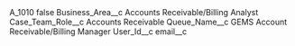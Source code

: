 <?xml version="1.0" encoding="UTF-8"?>
<CustomMetadata xmlns="http://soap.sforce.com/2006/04/metadata" xmlns:xsi="http://www.w3.org/2001/XMLSchema-instance" xmlns:xsd="http://www.w3.org/2001/XMLSchema">
    <label>A_1010</label>
    <protected>false</protected>
    <values>
        <field>Business_Area__c</field>
        <value xsi:type="xsd:string">Accounts Receivable/Billing Analyst</value>
    </values>
    <values>
        <field>Case_Team_Role__c</field>
        <value xsi:type="xsd:string">Accounts Receivable</value>
    </values>
    <values>
        <field>Queue_Name__c</field>
        <value xsi:type="xsd:string">GEMS Account Receivable/Billing Manager</value>
    </values>
    <values>
        <field>User_Id__c</field>
        <value xsi:nil="true"/>
    </values>
    <values>
        <field>email__c</field>
        <value xsi:nil="true"/>
    </values>
</CustomMetadata>
